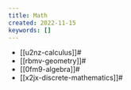 ```yaml
---
title: Math
created: 2022-11-15
keywords: []
---
```


- [[u2nz-calculus]]#
- [[rbmv-geometry]]#
- [[0fm9-algebra]]#
- [[x2jx-discrete-mathematics]]#
